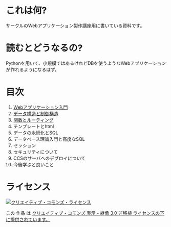 # これは何?

サークルのWebアプリケーション製作講座用に書いている資料です。

# 読むとどうなるの?

Pythonを用いて、小規模ではあるけれどDBを使うようなWebアプリケーションが作れるようになるはず。

# 目次
1. [Webアプリケーション入門](1.md)
2. [データ構造と制御構造](2.md)
3. [関数とルーティング](3.md)
4. テンプレートとhtml
5. データの永続化とSQL
6. データベース理論入門と高度なSQL
7. セッション
8. セキュリティについて
9. CCSのサーバへのデブロイについて
10. 今後学ぶと良いこと


# ライセンス

<a rel="license" href="http://creativecommons.org/licenses/by-sa/3.0/deed.ja"><img alt="クリエイティブ・コモンズ・ライセンス" style="border-width:0" src="http://i.creativecommons.org/l/by-sa/3.0/88x31.png" /></a>

この 作品 は <a rel="license" href="http://creativecommons.org/licenses/by-sa/3.0/deed.ja">クリエイティブ・コモンズ 表示 - 継承 3.0 非移植 ライセンスの下に提供されています。</a>

